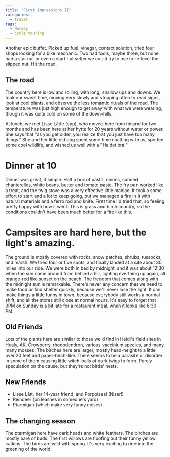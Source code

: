 ```yaml
---
title: "First Impressions II"
categories:
  - travel
tags:
  - Norway
  - cycle touring
---
```

<!-- TODO: Photos -->
<!-- text? -->
Another epic buffet.
Picked up fuel, vinegar, contact solution, tried four shops looking for a bike mechanic.
Two had tools, maybe three, but none had a star nut or even a start nut setter
we could try to use to re-level the slipped nut.
Hit the road.

## The road
The country here is low and rolling, with long, shallow ups and downs.
We took our sweet time, moving very slowly and stopping often to read signs,
look at cool plants, and observe the less romantic rituals of the road.
The temperature was just high enough to get away with what we were wearing,
though it was quite cold on some of the down-hills. 

At lunch, we met Lisse Låtte (spp), who moved here from finland for two months
and has been here at her hytte for 20 years without water or power.
She says that "as you get older, you realize that you just have too many things."
She and her little old dog spent some time chatting with us, spotted some cool
wildlife, and wished us well with a "Ha det bra!"

# Dinner at 10
Dinner was great, if simple.
Half a box of pasta, onions, canned chanterelles, white beans, butter and tomato paste.
The fry pan worked like a treat, and the twig stove was a very effective little maniac.
It took a some effort to start and a lot to keep going, but we managed a fire in it
with natural materials and a ferro rod and knife.
First time I'd tried that, so feeling pretty happy with how it went.
This is grass and birch country, so the conditions couldn't have been much better for a fire like this.

# Campsites are hard here, but the light's amazing.
The ground is mostly covered with rocks, snow patches, shrubs, tussocks, and marsh.
We tried four or five spots, and finally landed at a site about 30 miles into our ride.
We were both in bed by midnight, and it was about 12:30 when the sun came around
from behind a hill, lighting everthing up again, all orange-red like sunset on the beach.
The freedom that comes along with the midnight sun is remarkable.
There's never any concern that we need to make food or find shelter quickly,
because we'll never lose the light.
It can make things a little funny in town, because everybody still works a normal shift,
and all the stores still close at normal hours.
It's easy to forget that 9PM on Sunday is a bit late for a restaurant meal,
when it looks like 6:30 PM.

## Old Friends
Lots of the plants here are similar to those we'd find in Heidi's field sites in Healy, AK.
Crowberry, rhododendron, various vaccinium species, and many, many mosses.
The birches here are larger, mostly head-height to a little over 20 feet and paper-birch-like.
There seems to be a parasite or disorder in some of them
causing little witch-balls of dark twigs to form.
Purely speculation on the cause, but they're not birds' nests.

## New Friends
- Lisse Lått, her 14-year friend, and Porpoises! (Niser!)
- Reindeer (on leashes in someone's yard)
- Ptarmigan (which make very funny noises)

## The changing season
The ptarmigan here have dark heads and white feathers.
The birches are mostly bare of buds.
The first willows are floofing out their funny yellow catkins.
The birds are wild with spring.
It's very exciting to ride into the greening of the world.